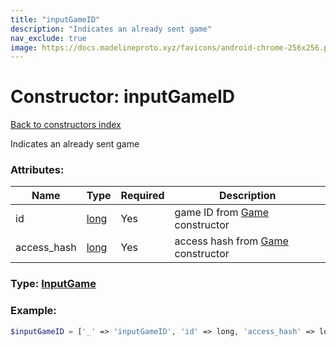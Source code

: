```yaml
---
title: "inputGameID"
description: "Indicates an already sent game"
nav_exclude: true
image: https://docs.madelineproto.xyz/favicons/android-chrome-256x256.png
---
```

# Constructor: inputGameID  
[Back to constructors index](/API_docs/constructors/index.html)



Indicates an already sent game

### Attributes:

| Name     |    Type       | Required | Description |
|----------|---------------|----------|-------------|
|id|[long](/API_docs/types/long.html) | Yes|game ID from [Game](../types/Game.html) constructor|
|access\_hash|[long](/API_docs/types/long.html) | Yes|access hash from [Game](../types/Game.html) constructor|



### Type: [InputGame](/API_docs/types/InputGame.html)


### Example:

```php
$inputGameID = ['_' => 'inputGameID', 'id' => long, 'access_hash' => long];
```  
